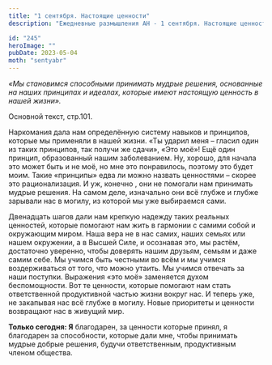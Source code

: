 ```yaml
---
title: "1 сентября. Настоящие ценности"
description: "Ежедневные размышления АН - 1 сентября. Настоящие ценности"

id: "245"
heroImage: ""
pubDate: 2023-05-04
moth: "sentyabr"
---
```


_«Мы становимся способными принимать мудрые решения, основанные на наших
принципах и идеалах, которые имеют настоящую ценность в нашей жизни»._

Основной текст, стр.101.

Наркомания дала нам определённую систему навыков и принципов, которые мы
применяли в нашей жизни. «Ты ударил меня – гласил один из таких принципов, так
получи же сдачи», «Это моё»! Ещё один принцип, образованный нашим
заболеванием. Ну, хорошо, для начала это может быть и не моё, но мне это
понравилось, поэтому это будет моим. Такие «принципы» едва ли можно назвать
ценностями – скорее это рационализация. И уж, конечно , они не помогали нам
принимать мудрые решения. На самом деле, изначально они всё глубже и глубже
зарывали нас в могилу, из которой мы уже выбираемся сами.

Двенадцать шагов дали нам крепкую надежду таких реальных ценностей, которые
помогают нам жить в гармонии с самими собой и окружающим миром. Наша вера не в
нас самих, наших семьях или нашем окружении, а в Высшей Силе, и осознавая это,
мы растём, достаточно уверенно, чтобы доверять нашим друзьям, семьям и даже
самим себе. Мы учимся быть честными во всём и мы учимся воздерживаться от
того, что можно утаить. Мы учимся отвечать за наши поступки. Выражения «это
моё» заменяется духом беспомощности. Вот те ценности, которые помогают нам
стать ответственной продуктивной частью жизни вокруг нас. И теперь уже, не
закапывая нас всё глубже в могилу. Новые приоритеты и ценности возвращают нас
в живущий мир.

**Только сегодня: Я** благодарен, за ценности которые принял, я благодарен за
способности, которые дали мне, чтобы принимать мудрые добрые решения, будучи
ответственным, продуктивным членом общества.
